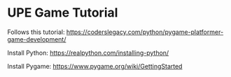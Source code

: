 # UPE Game Tutorial

Follows this tutorial:
https://coderslegacy.com/python/pygame-platformer-game-development/

Install Python:
https://realpython.com/installing-python/

Install Pygame:
https://www.pygame.org/wiki/GettingStarted
